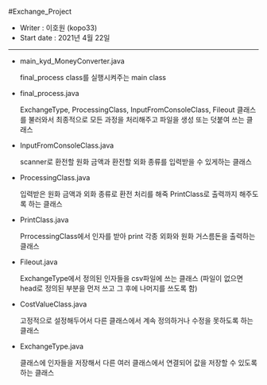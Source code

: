  #Exchange_Project
 - Writer : 이호원 (kopo33)
 - Start date : 2021년 4월 22일
***
 - main_kyd_MoneyConverter.java

	final_process class를 실행시켜주는 main class

 - final_process.java

	ExchangeType, ProcessingClass, InputFromConsoleClass, Fileout 클래스를 불러와서
	최종적으로 모든 과정을 처리해주고 파일을 생성 또는 덧붙여 쓰는 클래스

 - InputFromConsoleClass.java

	scanner로 환전할 원화 금액과 환전할 외화 종류를 입력받을 수 있게하는 클래스

 - ProcessingClass.java

	입력받은 원화 금액과 외화 종류로 환전 처리를 해죽 PrintClass로 출력까지 해주도록 하는 클래스

 - PrintClass.java

	PrrocessingClass에서 인자를 받아 print 각종 외화와 원화 거스름돈을 출력하는 클래스

 - Fileout.java

	ExchangeType에서 정의된 인자들을 csv파일에 쓰는 클래스
	(파일이 없으면 head로 정의된 부분을 먼저 쓰고 그 후에 나머지를 쓰도록 함)

 - CostValueClass.java

	고정적으로 설정해두어서 다른 클래스에서 계속 정의하거나 수정을 못하도록 하는 클래스

 - ExchangeType.java

	클래스에 인자들을 저장해서 다른 여러 클래스에서 연결되어 값을 저장할 수 있도록 하는 클래스
